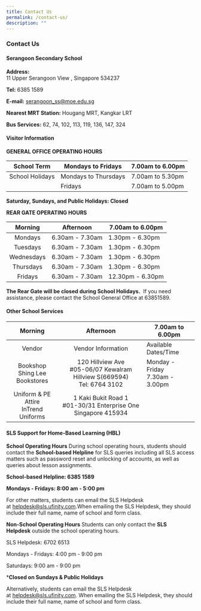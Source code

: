 ```yaml
---
title: Contact Us
permalink: /contact-us/
description: ""
---
```

### Contact Us

#### Serangoon Secondary School

**Address:**   
11 Upper Serangoon View ,
Singapore 534237

**Tel:** 6385 1589

**E-mail:** [serangoon_ss@moe.edu.sg](serangoon_ss@moe.edu.sg)

**Nearest MRT Station:** Hougang MRT, Kangkar LRT

**Bus Services:** 62, 74, 102, 113, 119, 136, 147, 324

#### Visitor Information

**GENERAL OFFICE OPERATING HOURS**

| School Term  | Mondays to Fridays  | 7.00am to 6.00pm  |
|---|---|---|
| School Holidays | Mondays to Thursdays | 7.00am to 5.30pm |
|  | Fridays | 7.00am to 5.00pm |

**Saturday, Sundays, and Public Holidays: Closed**

**REAR GATE OPERATING HOURS**

|  Morning | Afternoon  | 7.00am to 6.00pm  |
|:---:|:---:|---|
| Mondays | 6.30am - 7.30am  | 1.30pm - 6.30pm |
| Tuesdays | 6.30am - 7.30am  | 1.30pm - 6.30pm |
| Wednesdays | 6.30am - 7.30am  | 1.30pm - 6.30pm |
| Thursdays  | 6.30am - 7.30am  | 1.30pm - 6.30pm |
| Fridays | 6.30am - 7.30am  | 12.30pm - 6.30pm |

**The Rear Gate will be closed during School Holidays.** 
If you need assistance, please contact the School General Office at 63851589.  

#### Other School Services

|  Morning | Afternoon  | 7.00am to 6.00pm  |
|:---:|:---:|---|
| Vendor | Vendor Information | Available Dates/Time |
| Bookshop<br>Shing Lee Bookstores | 120 Hillview Ave <br>#05-06/07 Kewalram Hillview S(669594)<br>Tel: 6764 3102 | Monday - Friday<br>7.30am - 3.00pm |
|Uniform & PE Attire<br>InTrend Uniforms |1 Kaki Bukit Road 1<br>#01-30/31 Enterprise One Singapore 415934 ||

#### SLS Support for Home-Based Learning (HBL)

**School Operating Hours**
During school operating hours, students should contact the **School-based Helpline** for SLS queries including all SLS access matters such as password reset and unlocking of accounts, as well as queries about lesson assignments.

**School-based Helpline: 6385 1589** 

**Mondays - Fridays: 8:00 am - 5:00 pm**

For other matters, students can email the SLS Helpdesk at [helpdesk@sls.ufinity.com](mailto:helpdesk@sls.ufinity.com).When emailing the SLS Helpdesk, they should include their full name, name of school and form class.


**Non-School Operating Hours**
Students can only contact the **SLS Helpdesk** outside the school operating hours.

SLS Helpdesk: 6702 6513 

Mondays - Fridays: 4:00 pm - 9:00 pm

Saturdays: 9:00 am - 9:00 pm

\***Closed on Sundays & Public Holidays**

Alternatively, students can email the SLS Helpdesk at [helpdesk@sls.ufinity.com](mailto:helpdesk@sls.ufinity.com). When emailing the SLS Helpdesk, they should include their full name, name of school and form class.